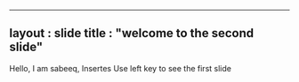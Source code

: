 ----------------
layout : slide
title : "welcome to the second slide"
---------------
Hello, I am sabeeq, Insertes
Use left key to see the first slide
